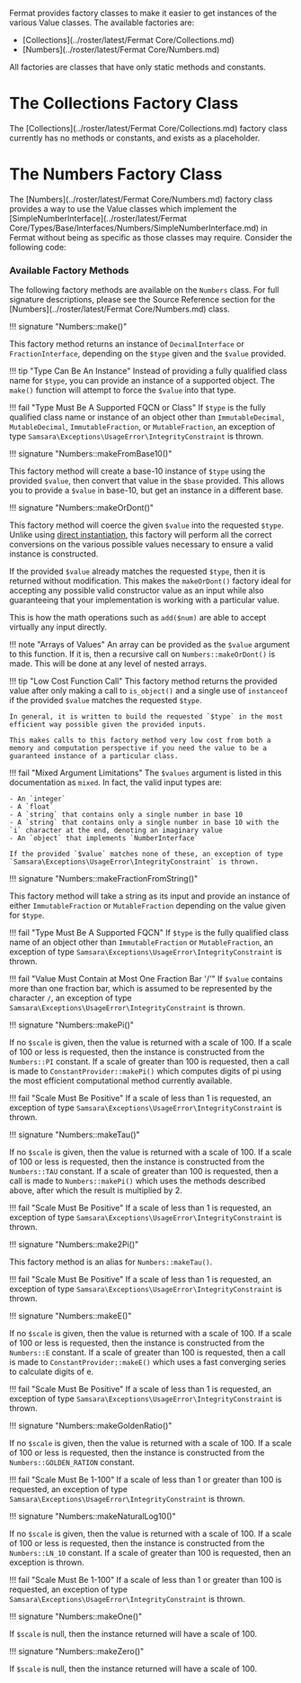 Fermat provides factory classes to make it easier to get instances of the various Value classes. The available factories are:

- [Collections](../roster/latest/Fermat Core/Collections.md)
- [Numbers](../roster/latest/Fermat Core/Numbers.md)

All factories are classes that have only static methods and constants. 

# The Collections Factory Class

The [Collections](../roster/latest/Fermat Core/Collections.md) factory class currently has no methods or constants, and exists as a placeholder.

# The Numbers Factory Class

The [Numbers](../roster/latest/Fermat Core/Numbers.md) factory class provides a way to use the Value classes which implement the [SimpleNumberInterface](../roster/latest/Fermat Core/Types/Base/Interfaces/Numbers/SimpleNumberInterface.md) in Fermat without being as specific as those classes may require. Consider the following code:

### Available Factory Methods

The following factory methods are available on the `Numbers` class. For full signature descriptions, please see the Source Reference section for the [Numbers](../roster/latest/Fermat Core/Numbers.md) class.

!!! signature "Numbers::make()"

This factory method returns an instance of `DecimalInterface` or `FractionInterface`, depending on the `$type` given and the `$value` provided.

!!! tip "Type Can Be An Instance"
    Instead of providing a fully qualified class name for `$type`, you can provide an instance of a supported object. The `make()` function will attempt to force the `$value` into that type.

!!! fail "Type Must Be A Supported FQCN or Class"
    If `$type` is the fully qualified class name or instance of an object other than `ImmutableDecimal`, `MutableDecimal`, `ImmutableFraction`, or `MutableFraction`, an exception of type `Samsara\Exceptions\UsageError\IntegrityConstraint` is thrown. 

!!! signature "Numbers::makeFromBase10()"

This factory method will create a base-10 instance of `$type` using the provided `$value`, then convert that value in the `$base` provided. This allows you to provide a `$value` in base-10, but get an instance in a different base.

!!! signature "Numbers::makeOrDont()"

This factory method will coerce the given `$value` into the requested `$type`. Unlike using [direct instantiation](direct-instantiation.md), this factory will perform all the correct conversions on the various possible values necessary to ensure a valid instance is constructed.

If the provided `$value` already matches the requested `$type`, then it is returned without modification. This makes the `makeOrDont()` factory ideal for accepting any possible valid constructor value as an input while also guaranteeing that your implementation is working with a particular value.

This is how the math operations such as `add($num)` are able to accept virtually any input directly.

!!! note "Arrays of Values"
    An array can be provided as the `$value` argument to this function. If it is, then a recursive call on `Numbers::makeOrDont()` is made. This will be done at any level of nested arrays.

!!! tip "Low Cost Function Call"
    This factory method returns the provided value after only making a call to `is_object()` and a single use of `instanceof` if the provided `$value` matches the requested `$type`.
    
    In general, it is written to build the requested `$type` in the most efficient way possible given the provided inputs.
    
    This makes calls to this factory method very low cost from both a memory and computation perspective if you need the value to be a guaranteed instance of a particular class.
    
!!! fail "Mixed Argument Limitations"
    The `$values` argument is listed in this documentation as `mixed`. In fact, the valid input types are:
    
    - An `integer`
    - A `float`
    - A `string` that contains only a single number in base 10
    - A `string` that contains only a single number in base 10 with the `i` character at the end, denoting an imaginary value
    - An `object` that implements `NumberInterface`
    
    If the provided `$value` matches none of these, an exception of type `Samsara\Exceptions\UsageError\IntegrityConstraint` is thrown. 

!!! signature "Numbers::makeFractionFromString()"

This factory method will take a string as its input and provide an instance of either `ImmutableFraction` or `MutableFraction` depending on the value given for `$type`.

!!! fail "Type Must Be A Supported FQCN"
    If `$type` is the fully qualified class name of an object other than `ImmutableFraction` or `MutableFraction`, an exception of type `Samsara\Exceptions\UsageError\IntegrityConstraint` is thrown. 
    
!!! fail "Value Must Contain at Most One Fraction Bar '/'"
    If `$value` contains more than one fraction bar, which is assumed to be represented by the character `/`, an exception of type `Samsara\Exceptions\UsageError\IntegrityConstraint` is thrown. 

!!! signature "Numbers::makePi()"

If no `$scale` is given, then the value is returned with a scale of 100. If a scale of 100 or less is requested, then the instance is constructed from the `Numbers::PI` constant. If a scale of greater than 100 is requested, then a call is made to `ConstantProvider::makePi()` which computes digits of pi using the most efficient computational method currently available.

!!! fail "Scale Must Be Positive"
    If a scale of less than 1 is requested, an exception of type `Samsara\Exceptions\UsageError\IntegrityConstraint` is thrown. 

!!! signature "Numbers::makeTau()"

If no `$scale` is given, then the value is returned with a scale of 100. If a scale of 100 or less is requested, then the instance is constructed from the `Numbers::TAU` constant. If a scale of greater than 100 is requested, then a call is made to `Numbers::makePi()` which uses the methods described above, after which the result is multiplied by 2.

!!! fail "Scale Must Be Positive"
    If a scale of less than 1 is requested, an exception of type `Samsara\Exceptions\UsageError\IntegrityConstraint` is thrown.

!!! signature "Numbers::make2Pi()"

This factory method is an alias for `Numbers::makeTau()`.

!!! fail "Scale Must Be Positive"
    If a scale of less than 1 is requested, an exception of type `Samsara\Exceptions\UsageError\IntegrityConstraint` is thrown.

!!! signature "Numbers::makeE()"

If no `$scale` is given, then the value is returned with a scale of 100. If a scale of 100 or less is requested, then the instance is constructed from the `Numbers::E` constant. If a scale of greater than 100 is requested, then a call is made to `ConstantProvider::makeE()` which uses a fast converging series to calculate digits of e.

!!! fail "Scale Must Be Positive"
    If a scale of less than 1 is requested, an exception of type `Samsara\Exceptions\UsageError\IntegrityConstraint` is thrown.

!!! signature "Numbers::makeGoldenRatio()"

If no `$scale` is given, then the value is returned with a scale of 100. If a scale of 100 or less is requested, then the instance is constructed from the `Numbers::GOLDEN_RATION` constant.

!!! fail "Scale Must Be 1-100"
    If a scale of less than 1 or greater than 100 is requested, an exception of type `Samsara\Exceptions\UsageError\IntegrityConstraint` is thrown.

!!! signature "Numbers::makeNaturalLog10()"

If no `$scale` is given, then the value is returned with a scale of 100. If a scale of 100 or less is requested, then the instance is constructed from the `Numbers::LN_10` constant. If a scale of greater than 100 is requested, then an exception is thrown.

!!! fail "Scale Must Be 1-100"
    If a scale of less than 1 or greater than 100 is requested, an exception of type `Samsara\Exceptions\UsageError\IntegrityConstraint` is thrown.

!!! signature "Numbers::makeOne()"

If `$scale` is null, then the instance returned will have a scale of 100.

!!! signature "Numbers::makeZero()"

If `$scale` is null, then the instance returned will have a scale of 100.